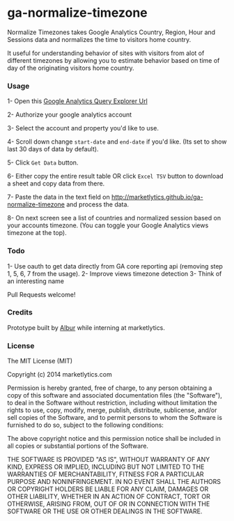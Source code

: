 ga-normalize-timezone
=====================

Normalize Timezones takes Google Analytics Country, Region, Hour and Sessions data and normalizes the time to visitors home country.

It useful for understanding behavior of sites with visitors from alot of different timezones by allowing you to estimate behavior based on time of day of the originating visitors home country.

### Usage
1- Open this [Google Analytics Query Explorer Url](http://ga-dev-tools.appspot.com/explorer/?dimensions=ga%253Acountry%252Cga%253Aregion%252Cga%253Ahour%252Cga%253Adate&metrics=ga%253Asessions&start-date=31daysAgo&end-date=yesterday&max-results=10000)

2- Authorize your google analytics account

3- Select the account and property you'd like to use.

4- Scroll down change `start-date` and `end-date` if you'd like. (Its set to show last 30 days of data by default).

5- Click `Get Data` button.

6- Either copy the entire result table OR click `Excel TSV` button to download a sheet and copy data from there.

7- Paste the data in the text field on http://marketlytics.github.io/ga-normalize-timezone and process the data.

8- On next screen see a list of countries and normalized session based on your accounts timezone. (You can toggle your Google Analytics views timezone at the top).


### Todo
1- Use oauth to get data directly from GA core reporting api (removing step 1, 5, 6, 7 from the usage).
2- Improve views timezone detection
3- Think of an interesting name


Pull Requests welcome!

### Credits
Prototype built by [Albur](https://github.com/alburhassan) while interning at marketlytics.


### License
The MIT License (MIT)

Copyright (c) 2014 marketlytics.com

Permission is hereby granted, free of charge, to any person obtaining a copy
of this software and associated documentation files (the "Software"), to deal
in the Software without restriction, including without limitation the rights
to use, copy, modify, merge, publish, distribute, sublicense, and/or sell
copies of the Software, and to permit persons to whom the Software is
furnished to do so, subject to the following conditions:

The above copyright notice and this permission notice shall be included in
all copies or substantial portions of the Software.

THE SOFTWARE IS PROVIDED "AS IS", WITHOUT WARRANTY OF ANY KIND, EXPRESS OR
IMPLIED, INCLUDING BUT NOT LIMITED TO THE WARRANTIES OF MERCHANTABILITY,
FITNESS FOR A PARTICULAR PURPOSE AND NONINFRINGEMENT. IN NO EVENT SHALL THE
AUTHORS OR COPYRIGHT HOLDERS BE LIABLE FOR ANY CLAIM, DAMAGES OR OTHER
LIABILITY, WHETHER IN AN ACTION OF CONTRACT, TORT OR OTHERWISE, ARISING FROM,
OUT OF OR IN CONNECTION WITH THE SOFTWARE OR THE USE OR OTHER DEALINGS IN
THE SOFTWARE.


